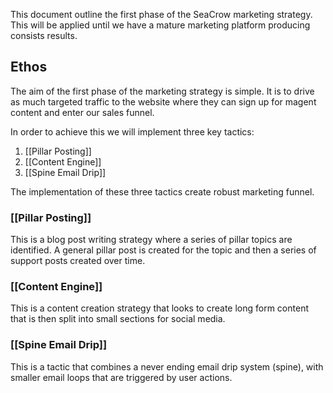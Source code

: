 This document outline the first phase of the SeaCrow marketing strategy. This will be applied until we have a mature marketing platform producing consists results. 

## Ethos
The aim of the first phase of the marketing strategy is simple. It is to drive as much targeted traffic to the website where they can sign up for magent content and enter our sales funnel. 

In order to achieve this we will implement three key tactics:

1. [[Pillar Posting]]
2. [[Content Engine]]
3. [[Spine Email Drip]]

The implementation of these three tactics create robust marketing funnel. 
### [[Pillar Posting]]
This is a blog post writing strategy where a series of pillar topics are identified. A general pillar post is created for the topic and then a series of support posts created over time. 
### [[Content Engine]]
This is a content creation strategy that looks to create long form content that is then split into small sections for social media. 
### [[Spine Email Drip]]
This is a tactic that combines a never ending email drip system (spine), with smaller email loops that are triggered by user actions. 
